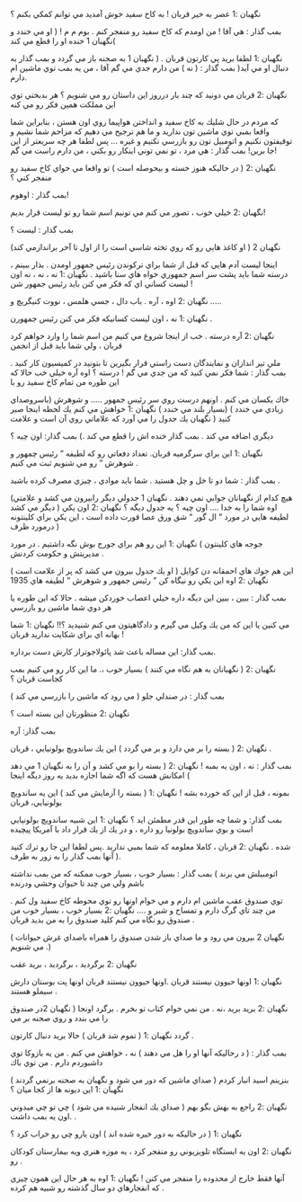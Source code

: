 نگهبان :1 عصر به خير قربان ! به كاخ سفيد خوش آمديد مي توانم كمكي بكنم ؟

بمب گذار : هي آقا ! من اومدم كه كاخ سفيد رو منفجر كنم . بوم م م ! ( او مي خندد و نگهبان 1 خنده او را قطع مي كند(

نگهبان :1 لطفا بريد پي كارتون قربان . ( نگهبان 1 به صحنه باز مي گردد و بمب گذار به دنبال او مي آيد(
بمب گذار : ( نه ) من دارم جدي مي گم آقا ، من يه بمب توي ماشين ام دارم.

نگهبان :2 قربان مي دونيد كه چند بار درروز اين داستان رو مي شنويم ؟ هر بدبختي توي اين مملكت همين فكر رو مي كنه

كه مردم در حال شليك به كاخ سفيد و انداختن هواپيما روي اون هستن ، بنابراين شما واقعا بمبي توي ماشين تون نداريد و
ما هم ترجيح مي دهيم كه مزاحم شما نشيم و توقيفتون نكنيم و اتومبيل تون رو بازرسي نكنيم و غيره ... پس لطفا هر چه
سريعتر از اين جا برين!
بمب گذار : هي مرد ، تو نمي توني اينكار رو بكني ، من دارم راست مي گم!

نگهبان :2 ( در حاليكه هنوز خسته و بيحوصله است ) تو واقعا مي خواي كاخ سفيد رو منفجر كني ؟

بمب گذار : اوهوم!

نگهبان :2 خيلي خوب ، تصور مي كنم مي تونيم اسم شما رو تو ليست قرار بديم!

بمب گذار : ليست ؟

نگهبان 2 ( او كاغذ هايي رو كه روي تخته شاسي است را از اول تا آخر براندازمي كند)

اينجا ليست آدم هايي كه قبل از شما براي تركوندن رئيس جمهور اومدن . بذار ببينم ، درسته شما بايد پشت سر اسم
جمهوري خواه هاي سنا باشيد .
نگهبان :1 نه ، نه ، نه اون ليست كساني اي كه فكر مي كنن بايد رئيس جمهور شن !

نگهبان :2 اوه ، آره . باب دال ، جسي هلمس ، نووت كنيگريچ و .....

نگهبان :1 نه ، اون ليست كسانيكه فكر مي كنن رئيس جمهورن .

نگهبان :2 آره درسته . خب از اينجا شروع مي كنيم من اسم شما را وارد خواهم كرد قربان ، ولي شما بايد قبل از انجمن

ملي تير اندازان و نمايندگان دست راستي قرار بگيرين تا بتونيد در كميسيون كار كنيد .
بمب گذار : شما فكر نمي كنيد كه من جدي مي گم ! درسته ؟ اوه آره خيلي خب حالا كه اين طوره من تمام كاخ سفيد رو با

خاك يكسان مي كنم . اونهم درست روي سر رئيس جمهور ..... و شوهرش (باسروصداي زيادي مي خندد ) (بسيار بلند
مي خندد )
نگهبان :1 خواهش مي كنم يك لحظه اينجا صبر كنيد ( نگهبان يك جدول را مي آورد كه علاماتي روي آن است و علامت

ديگري اضافه مي كند . بمب گذار خنده اش را قطع مي كند .)
بمب گذار: اون چيه ؟

نگهبان :1 اين براي سرگرميه قربان. تعداد دفعاتي رو كه لطيفه “ رئيس چمهور و شوهرش “ رو مي شنويم ثبت مي كنيم .

بمب گذار : شما دو تا خل و چل هستيد . شما بايد موادي ، چيزي مصرف كرده باشيد .

(هيچ كدام از نگهبانان جوابي نمي دهند . نگهبان 1 جدولي ديگر رابيرون مي كشد و علامتي ديگر مي كشد )
اوه شما را به خدا .... اون چيه ؟ يه جدول ديگه ؟
نگهبان :2 اون يكي لطيفه هايي در مورد “ ال گور “ شق ورق عصا قورت داده است ، اين يكي براي كلينتونه ( درمورد ظرف

جوجه هاي كلينتون )
نگهبان :1 اين رو هم براي جورج بوش نگه داشتيم . در مورد مديريتش و حكومت كردنش .

( او يك جدول بيرون مي كشد كه پر از علامت است ) اين هم جوك هاي احمقانه دن كوايل
نگهبان :2 اوه اين يكي رو نيگاه كن “ رئيس جمهور و شوهرش “ لطيفه هاي 1935

بمب گذار : ببين ، ببين اين ديگه داره خيلي اعصاب خوردكن ميشه . حالا كه اين طوره يا هر دوي شما ماشين رو بازرسي

مي كنين يا اين كه من يك وكيل مي گيرم و دادگاهيتون مي كنم شنيديد ؟!!
نگهبان :1 شما بهانه اي براي شكايت نداريد قربان !

بمب گذار: اين مساله باعث شد پائولاجوتراز كارش دست برداره.

نگهبان :2 ( نگهبانان به هم نگاه مي كنند ) بسيار خوب ،. ما اين كار رو مي كنيم بمب كجاست قربان ؟

( مي رود كه ماشين را بازرسي مي كند )
بمب گذار : در صندلي جلو

نگهبان :2 منظورتان اين بسته است ؟

بمب گذار: آره

نگهبان :2 ( بسته را بر مي دارد و بر مي گردد ) اين يك ساندويچ بولونيايي ، قربان .

بمب گذار : نه ، اون يه بمبه !
نگهبان :2 ( بسته را بو مي كشد و آن را به نگهبان 1 مي دهد ) امكانش هست كه اگه شما اجازه بديد يه روز ديگه اينجا

بمونه ، قبل از اين كه خورده بشه !
نگهبان :1 ( بسته را آزمايش مي كند ) اين يه ساندويچ بولونيايي، قربان

بمب گذار: و شما چه طور اين قدر مطمئن ايد ؟
نگهبان :1 اين شبيه ساندويچ بولونيايي است و بوي ساندويچ بولونيا رو داره ، و در يك از يك قرار داد با آمريكا پيچيده

شده .
نگهبان :2 قربان ، كاملا معلومه كه شما بمبي نداريد .پس لطفا اين جا رو ترك كنيد .( آنها بمب گذار را به زور به طرف

اتومبيلش مي برند )
بمب گذار : بسيار خوب ، بسيار خوب ممكنه كه من بمب نداشته باشم ولي من چند تا حيوان وحشي ودرنده

توي صندوق عقب ماشين ام دارم و مي خوام اونها رو توي محوطه كاخ سفيد ول كنم . من چند تاي گرگ دارم و تمساح و
شير و ....
نگهبان :2 بسيار خوب ، بسيار خوب من صندوق رو نگاه مي كنم كليد صندوق را به من بديد قربان .

( نگهبان 2 بيرون مي رود و ما صداي باز شدن صندوق را همراه باصداي غرش حيوانات مي شنويم .)

نگهبان :2 برگرديد ، برگرديد ، بريد عقب

نگهبان :1 اونها حيوون نيستند قربان .اونها حيوون نيستند قربان اونها پت بوستان دارش سيملو هستند .

نگهبان :2 بريد بريد ،نه . من نمي خوام كتاب تو بخرم . برگرد اونجا ( نگهبان 2در صندوق را مي بندد و روي صحنه بر مي

گردد
نگهبان :1 ( تموم شد قربان ) حالا بريد دنبال كارتون .

بمب گذار : ( د رحاليكه آنها او را هل مي دهند ) نه ، خواهش مي كنم . من يه بازوكا توي داشبوردم دارم . من توي باك

بنزينم اسيد انبار كردم ( صداي ماشين كه دور مي شود و نگهبان به صحنه برنمي گردند )
نگهبان :1 اين ديونه ها از كجا ميان ؟

نگهبان :2 راجع به بهش بگو بهم ( صداي يك انفجار شنيده مي شود ) چي تو چي ميدوني .اون يه بمب داشت .

نگهبان :1 ( در حاليكه به دور خيره شده اند ) اون يارو چي رو خراب كرد ؟

نگهبان :2 اون يه ايستگاه تلويزيوني رو منفجر كرد ، يه موزه هنري ويه بيمارستان كودكان رو .

آنها فقط خارج از محدوده را منفجر مي كنن !
نگهبان :1 اوه به هر حال اين همون چيزي كه انفجارهاي دو سال گذشته رو شبيه هم كرده .
